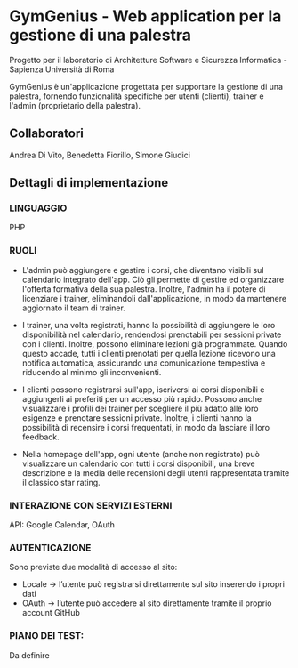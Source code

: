 # GymGenius - Web application per la gestione di una palestra

Progetto per il laboratorio di Architetture Software e Sicurezza Informatica - Sapienza Università di Roma

GymGenius è un'applicazione progettata per supportare la gestione di una palestra, fornendo
funzionalità specifiche per utenti (clienti), trainer e l'admin (proprietario della palestra).

## Collaboratori
Andrea Di Vito, Benedetta Fiorillo, Simone Giudici

## Dettagli di implementazione
### LINGUAGGIO
PHP

### RUOLI
- L'admin può aggiungere e gestire i corsi, che diventano visibili sul calendario integrato
dell'app. Ciò gli permette di gestire ed organizzare l'offerta formativa della sua palestra.
Inoltre, l'admin ha il potere di licenziare i trainer, eliminandoli dall'applicazione, in modo da
mantenere aggiornato il team di trainer.

- I trainer, una volta registrati, hanno la possibilità di aggiungere le loro disponibilità nel
calendario, rendendosi prenotabili per sessioni private con i clienti. Inoltre, possono
eliminare lezioni già programmate. Quando questo accade, tutti i clienti prenotati per quella
lezione ricevono una notifica automatica, assicurando una comunicazione tempestiva e
riducendo al minimo gli inconvenienti.

- I clienti possono registrarsi sull'app, iscriversi ai corsi disponibili e aggiungerli ai preferiti per
un accesso più rapido. Possono anche visualizzare i profili dei trainer per scegliere il più
adatto alle loro esigenze e prenotare sessioni private. Inoltre, i clienti hanno la possibilità di
recensire i corsi frequentati, in modo da lasciare il loro feedback.

- Nella homepage dell'app, ogni utente (anche non registrato) può visualizzare un calendario
con tutti i corsi disponibili, una breve descrizione e la media delle recensioni degli utenti
rappresentata tramite il classico star rating.

### INTERAZIONE CON SERVIZI ESTERNI 
API: Google Calendar, OAuth
 
### AUTENTICAZIONE  
 Sono previste due modalità di accesso al sito: 
-	Locale -> l’utente può registrarsi direttamente sul sito inserendo i propri dati 
-	OAuth -> l’utente può accedere al sito direttamente tramite il proprio account GitHub 

### PIANO DEI TEST: 
Da definire
